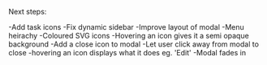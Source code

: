 Next steps:

-Add task icons
-Fix dynamic sidebar
-Improve layout of modal
-Menu heirachy
-Coloured SVG icons
-Hovering an icon gives it a semi opaque background
-Add a close icon to modal
-Let user click away from modal to close
-hovering an icon displays what it does eg. 'Edit'
-Modal fades in
